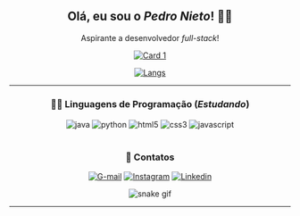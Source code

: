 <h2 align="center"> Olá, eu sou o <i>Pedro Nieto</i>! 👋🏼 </h2>
<p align="center"> Aspirante a desenvolvedor <i>full-stack</i>! </p>

<div align="center">
  <a href="https://github.com/Pedroo-Nietoo"</a>
  
  [![Card 1](https://github-readme-stats.vercel.app/api?username=Pedroo-Nietoo&theme=dracula&show_icons=true&locale=pt-br&title_color=FFFFFF&text__color=FFFFFF&icon_color=00A88C&bg_color=DEG,051937,00456A,007789,00A88C&include_all_commits=true&count_private=true)](https://github.com/Pedroo-Nietoo/)
  
 [![Langs](https://github-readme-stats.vercel.app/api/top-langs/?username=Pedroo-Nietoo&theme=dracula&layout=compact&locale=pt-br&title_color=FFFFFF&text__color=FFFFFF&bg_color=DEG,00A88C,007789,00456A,051937&langs_count=10)](https://github.com/Pedroo-Nietoo/)
</div>
  
<hr>

<div align="center" style="display: inline_block">
  
  ### 👨‍💻 Linguagens de Programação (_Estudando_)
  
  <img align="center" alt="java" src="https://img.shields.io/badge/Java-00456A?style=for-the-badge&logo=java&logoColor=ED8B00"/>
  <img align="center" alt="python" src="https://img.shields.io/badge/Python-00456A?style=for-the-badge&logo=python&logoColor=3776AB"/>
  <img align="center" alt="html5" src="https://img.shields.io/badge/HTML5-00456A?style=for-the-badge&logo=html5&logoColor=E34F26"/>
  <img align="center" alt="css3" src="https://img.shields.io/badge/CSS3-00456A?style=for-the-badge&logo=css3&logoColor=1572B6"/>
  <img align="center" alt="javascript" src="https://img.shields.io/badge/JavaScript-00456A?style=for-the-badge&logo=javascript&logoColor=F7DF1E"/> </div>
<br>

<div align="center" target="is_Blank">
  
  ### 📧 Contatos
  
  [![G-mail](https://img.shields.io/badge/Gmail-007789?style=for-the-badge&logo=gmail&logoColor=white)](https://mail.google.com/mail/u/0/?tab=rm&ogbl#inbox?compose=VpCqJTCQHNkkpSZsQtWBFbHpxmqlMGWXdrcfVxFdXGTXFxCvDZjpDwrfBZlmjspcSRTXskV)
  [![Instagram](https://img.shields.io/badge/Instagram-007789?style=for-the-badge&logo=instagram&logoColor=white)]("https://www.instagram.com/pedroonietoo/)
  [![Linkedin](https://img.shields.io/badge/LinkedIn-007789?style=for-the-badge&logo=linkedin&logoColor=white)](https://www.linkedin.com/in/pedro-nieto-645299235/)
</div>

<div align="center">
  
  ![snake gif](https://github.com/Pedroo-Nietoo/Pedroo-Nietoo/blob/output/github-contribution-grid-snake.svg)
</div>
<hr>
